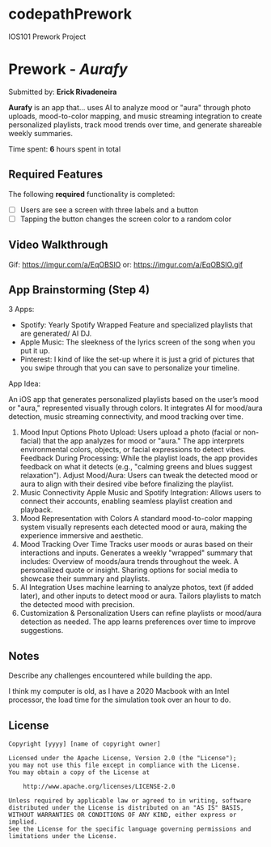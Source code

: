 # codepathPrework
IOS101 Prework Project

# Prework - *Aurafy*

Submitted by: **Erick Rivadeneira**

**Aurafy** is an app that... uses AI to analyze mood or "aura" through photo uploads, mood-to-color mapping, and music streaming integration to create personalized playlists, track mood trends over time, and generate shareable weekly summaries.

Time spent: **6** hours spent in total

## Required Features

The following **required** functionality is completed:

- [ ] Users are see a screen with three labels and a button
- [ ] Tapping the button changes the screen color to a random color
 
## Video Walkthrough

Gif: https://imgur.com/a/EqOBSlO
or: https://imgur.com/a/EqOBSlO.gif

## App Brainstorming (Step 4)
3 Apps:
- Spotify: Yearly Spotify Wrapped Feature and specialized playlists that are generated/ AI DJ. 
- Apple Music: The sleekness of the lyrics screen of the song when you put it up.
- Pinterest: I kind of like the set-up where it is just a grid of pictures that you swipe through that you can save to personalize your timeline.

App Idea: 

An iOS app that generates personalized playlists based on the user’s mood or "aura," represented visually through colors. It integrates AI for mood/aura detection, music streaming connectivity, and mood tracking over time.

1. Mood Input Options
Photo Upload: Users upload a photo (facial or non-facial) that the app analyzes for mood or "aura." The app interprets environmental colors, objects, or facial expressions to detect vibes.
Feedback During Processing: While the playlist loads, the app provides feedback on what it detects (e.g., "calming greens and blues suggest relaxation").
Adjust Mood/Aura: Users can tweak the detected mood or aura to align with their desired vibe before finalizing the playlist.
2. Music Connectivity
Apple Music and Spotify Integration: Allows users to connect their accounts, enabling seamless playlist creation and playback.
3. Mood Representation with Colors
A standard mood-to-color mapping system visually represents each detected mood or aura, making the experience immersive and aesthetic.
4. Mood Tracking Over Time
Tracks user moods or auras based on their interactions and inputs.
Generates a weekly "wrapped" summary that includes:
Overview of moods/aura trends throughout the week.
A personalized quote or insight.
Sharing options for social media to showcase their summary and playlists.
5. AI Integration
Uses machine learning to analyze photos, text (if added later), and other inputs to detect mood or aura.
Tailors playlists to match the detected mood with precision.
6. Customization & Personalization
Users can refine playlists or mood/aura detection as needed.
The app learns preferences over time to improve suggestions.

## Notes

Describe any challenges encountered while building the app.

I think my computer is old, as I have a 2020 Macbook with an Intel processor, the load time for the simulation took over an hour to do.

## License

    Copyright [yyyy] [name of copyright owner]

    Licensed under the Apache License, Version 2.0 (the "License");
    you may not use this file except in compliance with the License.
    You may obtain a copy of the License at

        http://www.apache.org/licenses/LICENSE-2.0

    Unless required by applicable law or agreed to in writing, software
    distributed under the License is distributed on an "AS IS" BASIS,
    WITHOUT WARRANTIES OR CONDITIONS OF ANY KIND, either express or implied.
    See the License for the specific language governing permissions and
    limitations under the License.
